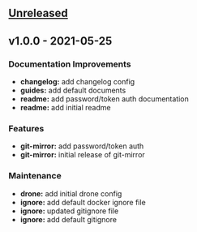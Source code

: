 <a name="unreleased"></a>
## [Unreleased]


<a name="v1.0.0"></a>
## v1.0.0 - 2021-05-25
### Documentation Improvements
- **changelog:** add changelog config
- **guides:** add default documents
- **readme:** add password/token auth documentation
- **readme:** add initial readme

### Features
- **git-mirror:** add password/token auth
- **git-mirror:** initial release of git-mirror

### Maintenance
- **drone:** add initial drone config
- **ignore:** add default docker ignore file
- **ignore:** updated gitignore file
- **ignore:** add default gitignore


[Unreleased]: https://github.com/BOHICA-LABS/drone-git-mirror/compare/v1.0.0...HEAD
